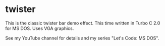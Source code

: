 # twister

This is the classic twister bar demo effect. This time written
in Turbo C 2.0 for MS DOS. Uses VGA graphics.

See my YouTube channel for details and my series "Let's Code: MS DOS".
